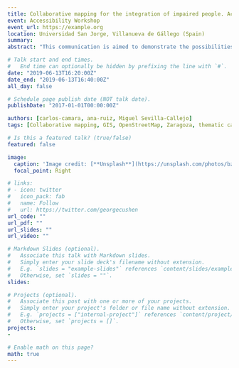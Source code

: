 ```yaml
---
title: Collaborative mapping for the integration of impaired people. Accessible Zaragoza study case
event: Accessibility Workshop
event_url: https://example.org
location: Universidad San Jorge, Villanueva de Gállego (Spain)
summary:
abstract: "This communication is aimed to demonstrate the possibilities of collaborative mapping as empowering tools for the integration of socially excluded collectives by presenting the Accessible Zaragoza study case. Led by the School of Architecture and Technology at San Jorge University with the close collaboration of Mapeado Collaborativo, Accessible Zaragoza is an action-research project of collaborative mapping about urban accessibility in the city of Zaragoza (Spain) whose main goal is to create an online map intended to improve social integration and living standards of people with functional diversity. Although there are similar experiences with similar goals, our proposal differs in its collaborative and open approach, which has brought us to tightly collaborate with OpenStreetMap community, social organizations like non-profits2 and neighbourhood associations, universities3 and volunteers, as we will further develop."

# Talk start and end times.
#   End time can optionally be hidden by prefixing the line with `#`.
date: "2019-06-13T16:20:00Z"
date_end: "2019-06-13T16:40:00Z"
all_day: false

# Schedule page publish date (NOT talk date).
publishDate: "2017-01-01T00:00:00Z"

authors: [carlos-camara, ana-ruiz, Miguel Sevilla-Callejo]
tags: [Collaborative mapping, GIS, OpenStreetMap, Zaragoza, thematic cartographies, accessibility, disabilities]

# Is this a featured talk? (true/false)
featured: false

image:
  caption: 'Image credit: [**Unsplash**](https://unsplash.com/photos/bzdhc5b3Bxs)'
  focal_point: Right

# links:
# - icon: twitter
#   icon_pack: fab
#   name: Follow
#   url: https://twitter.com/georgecushen
url_code: ""
url_pdf: ""
url_slides: ""
url_video: ""

# Markdown Slides (optional).
#   Associate this talk with Markdown slides.
#   Simply enter your slide deck's filename without extension.
#   E.g. `slides = "example-slides"` references `content/slides/example-slides.md`.
#   Otherwise, set `slides = ""`.
slides:

# Projects (optional).
#   Associate this post with one or more of your projects.
#   Simply enter your project's folder or file name without extension.
#   E.g. `projects = ["internal-project"]` references `content/project/deep-learning/index.md`.
#   Otherwise, set `projects = []`.
projects:
-

# Enable math on this page?
math: true
---
```

